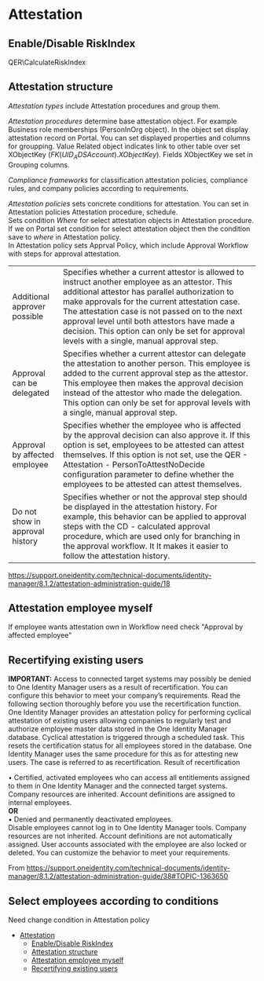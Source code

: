 # Attestation

## Enable/Disable RiskIndex

QER\CalculateRiskIndex

## Attestation structure

*Attestation types* include Attestation procedures and group them.

*Attestation procedures* determine base attestation object. For example Business role memberships (PersonInOrg object).
In the object set display attestation record on Portal. You can set displayed properties and columns for groupping. Value Related object indicates link to other table over set XObjectKey ($FK(UID_ADSAccount).XObjectKey$). Fields XObjectKey we set in Grouping columns.

*Compliance frameworks* for classification attestation policies, compliance rules, and company policies according to requirements.  

*Attestation policies* sets concrete conditions for attestation. You can set in Attestation policies Attestation procedure, schedule.  
Sets condition *Where* for select attestation objects in Attestation procedure. If we on Portal set condition for select attestation object then the condition save to *where* in Attestation policy.  
In Attestation policy sets Apprval Policy, which include Approval Workflow with steps for approval attestation.

|      |  |
| ----------- | ----------- |
| Additional approver  possible      |  Specifies whether a current attestor is allowed to instruct another employee as an attestor. This additional attestor has parallel authorization to make approvals for the current attestation case. The attestation case is not passed on to the next approval level until both attestors have made a decision.  This option can only be set for approval levels with a single, manual approval step.      |
| Approval can be delegated   | Specifies whether a current attestor can delegate the attestation to another person. This employee is added to the current approval step as the attestor. This employee then makes the approval decision instead of the attestor who made the delegation. This option can only be set for approval levels with a single, manual approval step.        |
| Approval by affected employee   | Specifies whether the employee who is affected by the approval decision can also approve it. If this option is set, employees to be attested can attest themselves. If this option is not set, use the QER - Attestation - PersonToAttestNoDecide configuration parameter to define whether the employees to be attested can attest themselves.
| Do not show in approval history  | Specifies whether or not the approval step should be displayed in the attestation history. For example, this behavior can be applied to approval steps with the CD - calculated approval procedure, which are used only for branching in the approval workflow. It It makes it easier to follow the attestation history.

https://support.oneidentity.com/technical-documents/identity-manager/8.1.2/attestation-administration-guide/18

## Attestation employee myself  

If employee wants attestation own in Workflow need check "Approval by affected employee"

## Recertifying existing users

**IMPORTANT:** Access to connected target systems may possibly be denied to One Identity Manager users as a result of recertification. You can configure this behavior to meet your company’s requirements. Read the following section thoroughly before you use the recertification function.
One Identity Manager provides an attestation policy for performing cyclical attestation of existing users allowing companies to regularly test and authorize employee master data stored in the One Identity Manager database. Cyclical attestation is triggered through a scheduled task. This resets the certification status for all employees stored in the database. One Identity Manager uses the same procedure for this as for attesting new users. The case is referred to as recertification.
Result of recertification  

  • Certified, activated employees who can access all entitlements assigned to them in One Identity Manager and the connected target systems.  
Company resources are inherited. Account definitions are assigned to internal employees.  
**OR**  
  • Denied and permanently deactivated employees.  
Disable employees cannot log in to One Identity Manager tools. Company resources are not inherited. Account definitions are not automatically assigned. User accounts associated with the employee are also locked or deleted. You can customize the behavior to meet your requirements.

From <https://support.oneidentity.com/technical-documents/identity-manager/8.1.2/attestation-administration-guide/38#TOPIC-1363650>

## Select employees according to conditions
Need change condition in Attestation policy

- [Attestation](#attestation)
  - [Enable/Disable RiskIndex](#enabledisable-riskindex)
  - [Attestation structure](#attestation-structure)
  - [Attestation employee myself](#attestation-employee-myself)
  - [Recertifying existing users](#recertifying-existing-users)
